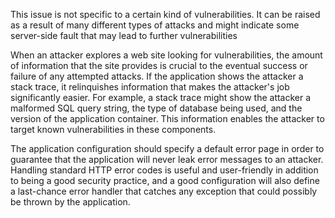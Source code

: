 
This issue is not specific to a certain kind of vulnerabilities. It can be raised as
a result of many different types of attacks and might indicate some server-side
fault that may lead to further vulnerabilities

When an attacker explores a web site looking for vulnerabilities, the amount of
information that the site provides is crucial to the eventual success or failure
of any attempted attacks. If the application shows the attacker a stack trace,
it relinquishes information that makes the attacker's job significantly easier.
For example, a stack trace might show the attacker a malformed SQL query string,
the type of database being used, and the version of the application container.
This information enables the attacker to target known vulnerabilities in these components.

The application configuration should specify a default error page in order to
guarantee that the application will never leak error messages to an attacker.
Handling standard HTTP error codes is useful and user-friendly in addition to
being a good security practice, and a good configuration will also define a
last-chance error handler that catches any exception that could possibly be
thrown by the application.
